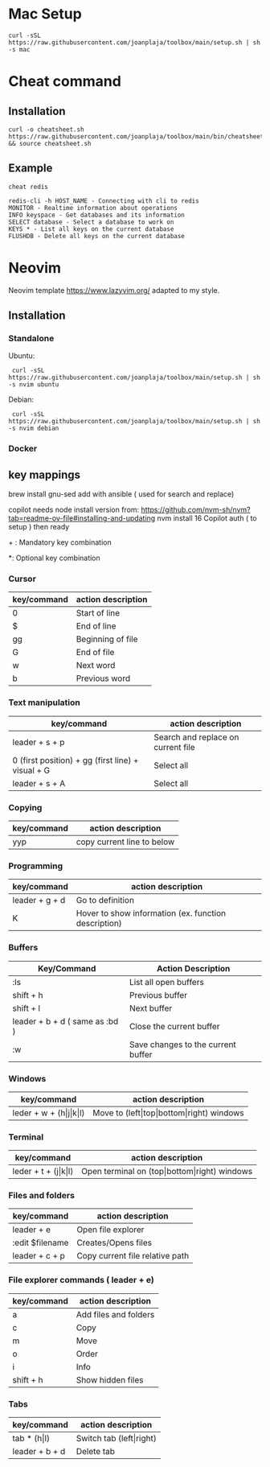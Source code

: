 # Mac Setup

```
curl -sSL https://raw.githubusercontent.com/joanplaja/toolbox/main/setup.sh | sh -s mac
```

# Cheat command

## Installation

```
curl -o cheatsheet.sh https://raw.githubusercontent.com/joanplaja/toolbox/main/bin/cheatsheet.sh && source cheatsheet.sh
 ```

## Example

```
cheat redis

redis-cli -h HOST_NAME - Connecting with cli to redis
MONITOR - Realtime information about operations
INFO keyspace - Get databases and its information
SELECT database - Select a database to work on
KEYS * - List all keys on the current database
FLUSHDB - Delete all keys on the current database

```

# Neovim 

Neovim template https://www.lazyvim.org/ adapted to my style.

## Installation

### Standalone

Ubuntu:
```
 curl -sSL https://raw.githubusercontent.com/joanplaja/toolbox/main/setup.sh | sh -s nvim ubuntu
 ```
 Debian:
```
 curl -sSL https://raw.githubusercontent.com/joanplaja/toolbox/main/setup.sh | sh -s nvim debian
 ```

### Docker

## key mappings

brew install gnu-sed add with ansible ( used for search and replace)

copilot needs node install version
from: https://github.com/nvm-sh/nvm?tab=readme-ov-file#installing-and-updating
nvm install 16
Copilot auth ( to setup )
then ready

\+ : Mandatory key combination

\*: Optional key combination

### Cursor

| key/command     | action description                                  |
|-----------------|-----------------------------------------------------|
|  0    |   Start of line           |
|  $    |   End of line           |
|  gg    |   Beginning of file           |
|  G   |   End of file           |
|  w   |   Next word           |
|  b   |   Previous word           |

### Text manipulation 

| key/command     | action description                                  |
|-----------------|-----------------------------------------------------|
| leader + s + p  | Search and replace on current file |
| 0 (first position) + gg (first line) + visual + G  | Select all |
| leader + s + A  | Select all |

### Copying

| key/command     | action description                                  |
|-----------------|-----------------------------------------------------|
| yyp     | copy current line to below                   |


### Programming

| key/command     | action description                                  |
|-----------------|-----------------------------------------------------|
| leader + g + d  | Go to definition |
| K  | Hover to show information (ex. function description)   |


### Buffers

| Key/Command       | Action Description                                  |
|-------------------|-----------------------------------------------------|
| :ls               | List all open buffers                               |
| shift + h           | Previous buffer                         |
| shift + l           | Next buffer                   |
| leader + b + d ( same as :bd )               | Close the current buffer                            |
| :w                | Save changes to the current buffer                  |

### Windows

| key/command     | action description                                  |
|-----------------|-----------------------------------------------------|
|  leder + w + (h\|j\|k\|l) | Move to (left\|top\|bottom\|right) windows |

### Terminal

| key/command     | action description                                  |
|-----------------|-----------------------------------------------------|
|  leder + t + (j\|k\|l) | Open terminal on (top\|bottom\|right) windows |


### Files and folders

| key/command     | action description                                  |
|-----------------|-----------------------------------------------------|
|  leader + e   | Open file explorer                     |
|  :edit $filename   | Creates/Opens files                     |
| leader + c + p  | Copy current file relative path  |


### File explorer commands ( leader + e)

| key/command     | action description                                  |
|-----------------|-----------------------------------------------------|
| a     | Add files and folders                     |
| c     | Copy                     |
| m     | Move   |
| o     | Order                     |
| i     | Info                     |
| shift + h     | Show hidden files                     |

### Tabs

| key/command     | action description                                  |
|-----------------|-----------------------------------------------------|
| tab * (h\|l)     | Switch tab (left\|right)                    |
| leader + b + d     | Delete tab                    |
